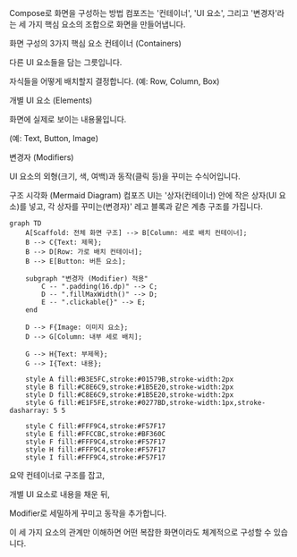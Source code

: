 Compose로 화면을 구성하는 방법
컴포즈는 '컨테이너', 'UI 요소', 그리고 '변경자'라는
세 가지 핵심 요소의 조합으로 화면을 만들어냅니다.

화면 구성의 3가지 핵심 요소
컨테이너 (Containers)

다른 UI 요소들을 담는 그릇입니다.

자식들을 어떻게 배치할지 결정합니다. (예: Row, Column, Box)

개별 UI 요소 (Elements)

화면에 실제로 보이는 내용물입니다.

(예: Text, Button, Image)

변경자 (Modifiers)

UI 요소의 외형(크기, 색, 여백)과 동작(클릭 등)을 꾸미는 수식어입니다.

구조 시각화 (Mermaid Diagram)
컴포즈 UI는 '상자(컨테이너) 안에 작은 상자(UI 요소)를 넣고, 각 상자를 꾸미는(변경자)' 레고 블록과 같은 계층 구조를 가집니다.

```mermaid
graph TD
    A[Scaffold: 전체 화면 구조] --> B[Column: 세로 배치 컨테이너];
    B --> C{Text: 제목};
    B --> D[Row: 가로 배치 컨테이너];
    B --> E[Button: 버튼 요소];

    subgraph "변경자 (Modifier) 적용"
        C -- ".padding(16.dp)" --> C;
        D -- ".fillMaxWidth()" --> D;
        E -- ".clickable{}" --> E;
    end

    D --> F{Image: 이미지 요소};
    D --> G[Column: 내부 세로 배치];

    G --> H{Text: 부제목};
    G --> I{Text: 내용};

    style A fill:#B3E5FC,stroke:#01579B,stroke-width:2px
    style B fill:#C8E6C9,stroke:#1B5E20,stroke-width:2px
    style D fill:#C8E6C9,stroke:#1B5E20,stroke-width:2px
    style G fill:#E1F5FE,stroke:#0277BD,stroke-width:1px,stroke-dasharray: 5 5

    style C fill:#FFF9C4,stroke:#F57F17
    style E fill:#FFCCBC,stroke:#BF360C
    style F fill:#FFF9C4,stroke:#F57F17
    style H fill:#FFF9C4,stroke:#F57F17
    style I fill:#FFF9C4,stroke:#F57F17
```

요약
컨테이너로 구조를 잡고,

개별 UI 요소로 내용을 채운 뒤,

Modifier로 세밀하게 꾸미고 동작을 추가합니다.

이 세 가지 요소의 관계만 이해하면 어떤 복잡한 화면이라도 체계적으로 구성할 수 있습니다.